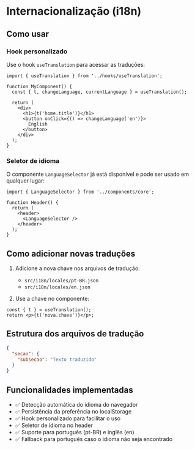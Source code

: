 # Internacionalização (i18n)

## Como usar

### Hook personalizado
Use o hook `useTranslation` para acessar as traduções:

```tsx
import { useTranslation } from '../hooks/useTranslation';

function MyComponent() {
  const { t, changeLanguage, currentLanguage } = useTranslation();
  
  return (
    <div>
      <h1>{t('home.title')}</h1>
      <button onClick={() => changeLanguage('en')}>
        English
      </button>
    </div>
  );
}
```

### Seletor de idioma
O componente `LanguageSelector` já está disponível e pode ser usado em qualquer lugar:

```tsx
import { LanguageSelector } from '../components/core';

function Header() {
  return (
    <header>
      <LanguageSelector />
    </header>
  );
}
```

## Como adicionar novas traduções

1. Adicione a nova chave nos arquivos de tradução:
   - `src/i18n/locales/pt-BR.json`
   - `src/i18n/locales/en.json`

2. Use a chave no componente:
```tsx
const { t } = useTranslation();
return <p>{t('nova.chave')}</p>;
```

## Estrutura dos arquivos de tradução

```json
{
  "secao": {
    "subsecao": "Texto traduzido"
  }
}
```

## Funcionalidades implementadas

- ✅ Detecção automática do idioma do navegador
- ✅ Persistência da preferência no localStorage
- ✅ Hook personalizado para facilitar o uso
- ✅ Seletor de idioma no header
- ✅ Suporte para português (pt-BR) e inglês (en)
- ✅ Fallback para português caso o idioma não seja encontrado